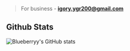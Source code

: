 > For business - **igory.ygr200@gmail.com**

## Github Stats
![Blueberryy's GitHub stats](https://github-readme-stats.vercel.app/api?username=Blueberryy&show_icons=true&theme=synthwave)
